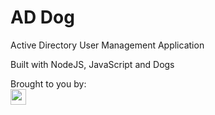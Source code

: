 # AD Dog
 
Active Directory User Management Application

Built with NodeJS, JavaScript and Dogs

Brought to you by:
<br>
<a href="https://sc.dog"><img style="height:25px" src="https://sc.dog/includes/logo.png"></a>
